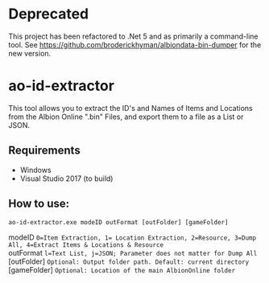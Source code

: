 # Deprecated
This project has been refactored to .Net 5 and as primarily a command-line tool. See https://github.com/broderickhyman/albiondata-bin-dumper for the new version.

# ao-id-extractor
This tool allows you to extract the ID's and Names of Items and Locations from the Albion Online ".bin" Files, and export them to a file as a List or JSON.

## Requirements
* Windows
* Visual Studio 2017 (to build)

## How to use:
`ao-id-extractor.exe modeID outFormat [outFolder] [gameFolder]`

modeID          `0=Item Extraction, 1= Location Extraction, 2=Resource, 3=Dump All, 4=Extract Items & Locations & Resource`  
outFormat       `l=Text List, j=JSON; Parameter does not matter for Dump All`  
[outFolder]     `Optional: Output folder path. Default: current directory`
[gameFolder]    `Optional: Location of the main AlbionOnline folder`
